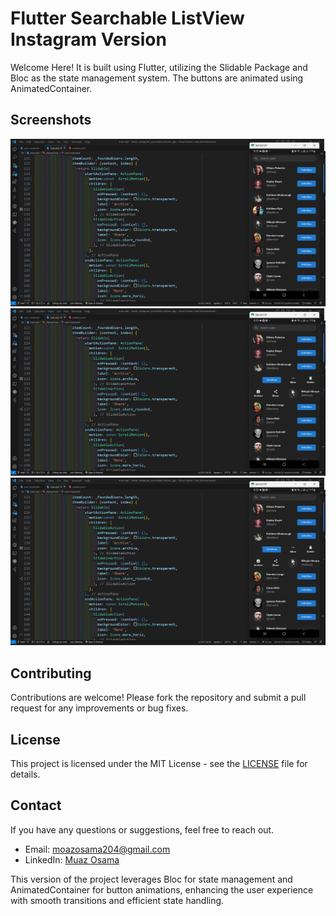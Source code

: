 # Flutter Searchable ListView Instagram Version 
Welcome Here! It is built using Flutter, utilizing the Slidable Package and Bloc as the state management system. The buttons are animated using AnimatedContainer.

## Screenshots

<p>
  <img src="assets/screenshot/Screenshot 2024-08-07 083148.png" alt="Screenshot 1" />
  <img src="assets/screenshot/Screenshot 2024-08-07 083242.png" alt="Screenshot 2" />
  <img src="assets/screenshot/Screenshot 2024-08-07 083242.png" alt="Screenshot 3" />
</p>

## Contributing

Contributions are welcome! Please fork the repository and submit a pull request for any improvements or bug fixes.

## License

This project is licensed under the MIT License - see the [LICENSE](LICENSE) file for details.

## Contact

If you have any questions or suggestions, feel free to reach out.

- Email: [moazosama204@gmail.com](mailto:moazosama204@gmail.com)
- LinkedIn: [Muaz Osama](https://www.linkedin.com/in/moaz-osama-161ab723a/)

This version of the project leverages Bloc for state management and AnimatedContainer for button animations, enhancing the user experience with smooth transitions and efficient state handling.
